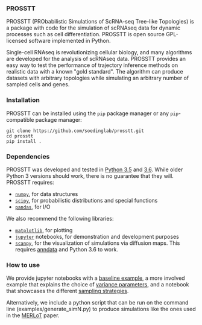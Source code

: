 ### PROSSTT

PROSSTT (PRObabilistic Simulations of ScRNA-seq Tree-like Topologies) is a package with code for the simulation of scRNAseq data for dynamic processes such as cell differentiation. PROSSTT is open source GPL-licensed software implemented in Python.

Single-cell RNAseq is revolutionizing cellular biology, and many algorithms are developed for the analysis of scRNAseq data. PROSSTT provides an easy way to test the performance of trajectory inference methods on realistic data with a known "gold standard". The algorithm can produce datasets with arbitrary topologies while simulating an arbitrary number of sampled cells and genes.

### Installation

PROSSTT can be installed using the `pip` package manager or any `pip`-compatible package manager:

	git clone https://github.com/soedinglab/prosstt.git
	cd prosstt
	pip install .

### Dependencies

PROSSTT was developed and tested in [Python 3.5](https://www.python.org/downloads/release/python-350/) and [3.6](https://www.python.org/downloads/release/python-360/). While older Python 3 versions should work, there is no guarantee that they will. PROSSTT requires:

* [`numpy`](www.numpy.org), for data structures
* [`scipy`](https://www.scipy.org/), for probabilistic distributions and special functions
* [`pandas`](https://pandas.pydata.org/), for I/O

We also recommend the following libraries:

* [`matplotlib`](https://matplotlib.org/), for plotting
* [`jupyter`](http://jupyter.readthedocs.io/en/latest/index.html) notebooks, for demonstration and development purposes
* [`scanpy`](https://github.com/theislab/scanpy), for the visualization of simulations via diffusion maps. This requires [anndata](https://github.com/theislab/anndata) and Python 3.6 to work.

### How to use

We provide jupyter notebooks with a [baseline example](https://github.com/soedinglab/prosstt/blob/master/examples/minimal_example.ipynb), a more involved example that explains the choice of [variance parameters](https://github.com/soedinglab/prosstt/blob/master/examples/variance_sim.ipynb), and a notebook that showcases the different [sampling strategies](https://github.com/soedinglab/prosstt/blob/master/examples/density_sampling.ipynb).

Alternatively, we include a python script that can be run on the command line (examples/generate_simN.py) to produce simulations like the ones used in the [MERLoT](https://www.biorxiv.org/content/early/2018/02/08/261768) paper.